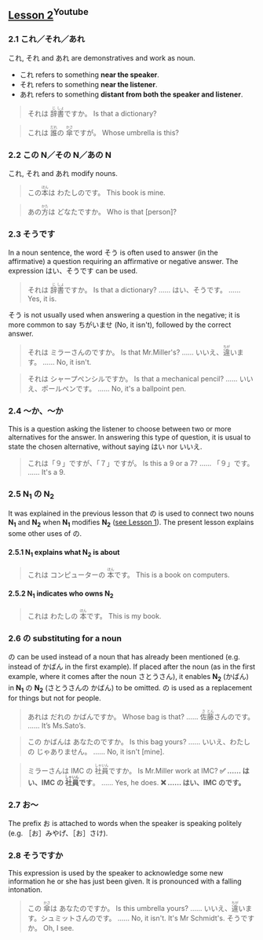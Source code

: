 ## [Lesson 2](https://www.youtube.com/watch?v=9EfbkBkF2ag)<sup>Youtube</sup>

### 2.1 これ／それ／あれ

これ, それ and あれ are demonstratives and work as noun.

- これ refers to something **near the speaker**.
- それ refers to something **near the listener**.
- あれ refers to something **distant from both the speaker and listener**.

> それは <ruby>辞<rp>（</rp><rt>じ</rt><rp>）</rp>書<rp>（</rp><rt>しょ</rt><rp>）</rp></ruby>ですか。
> Is that a dictionary?

> これは <ruby>誰<rp>（</rp><rt>だれ</rt><rp>）</rp></ruby>の <ruby>傘<rp>（</rp><rt>かさ</rt><rp>）</rp></ruby>ですが。
> Whose umbrella is this?

### 2.2 この N／その N／あの N

これ, それ and あれ modify nouns.

> この<ruby>本<rp>（</rp><rt>ほん</rt><rp>）</rp></ruby>は わたしのです。
> This book is mine.

> あの<ruby>方<rp>（</rp><rt>かた</rt><rp>）</rp></ruby>は どなたですか。
> Who is that [person]?

### 2.3 そうです

In a noun sentence, the word そう is often used to answer (in the affirmative) a question requiring an affirmative or negative answer. The expression はい、そうです can be used.

> それは <ruby>辞<rp>（</rp><rt>じ</rt><rp>）</rp>書<rp>（</rp><rt>しょ</rt><rp>）</rp></ruby>ですか。
> Is that a dictionary?
> …… はい、そうです。
> …… Yes, it is.

そう is not usually used when answering a question in the negative; it is more common to say ちがいませ (No, it isn't), followed by the correct answer.

> それは ミラーさんのですか。
> Is that Mr.Miller's?
> …… いいえ、<ruby>違<rp>（</rp><rt>ちが</rt><rp>）</rp></ruby>います。
> …… No, it isn't.

> それは シャープぺンシルですか。
> Is that a mechanical pencil?
> …… いいえ、ポールペンです。
> …… No, it's a ballpoint pen.

### 2.4 ～か、～か

This is a question asking the listener to choose between two or more alternatives for the answer. In answering this type of question, it is usual to state the chosen alternative, without saying はい nor いいえ.

> これは「９」ですが、「７」ですが。
> Is this a 9 or a 7?
> …… 「９」です。
> …… It's a 9.

### 2.5 N<sub>1</sub> の N<sub>2</sub>

It was explained in the previous lesson that の is used to connect two nouns **N<sub>1</sub>** and **N<sub>2</sub>** when **N<sub>1</sub>** modifies **N<sub>2</sub>** ([see Lesson 1](https://github.com/flying-yogurt/JP-Memos/blob/master/grammar_notes/Lesson_01_Grammar.md)). The present lesson explains some other uses of の.

#### 2.5.1 N<sub>1</sub> explains what N<sub>2</sub> is about

> これは コンピューターの <ruby>本<rp>（</rp><rt>ほん</rt><rp>）</rp></ruby>です。
> This is a book on computers.

#### 2.5.2 N<sub>1</sub> indicates who owns N<sub>2</sub>

> これは わたしの <ruby>本<rp>（</rp><rt>ほん</rt><rp>）</rp></ruby>です。
> This is my book.

### 2.6 の substituting for a noun

の can be used instead of a noun that has already been mentioned (e.g. instead of かばん in the first example). If placed after the noun (as in the first example, where it comes after the noun さとうさん), it enables **N<sub>2</sub>** (かばん) in **N<sub>1</sub>** の **N<sub>2</sub>** (さとうさんの かばん) to be omitted. の is used as a replacement for things but not for people.

> あれは だれの かばんですか。
> Whose bag is that?
> …… <ruby>佐<rp>（</rp><rt>さ</rt><rp>）</rp>藤<rp>（</rp><rt>とん</rt><rp>）</rp></ruby>さんのです。
> …… It’s Ms.Sato’s.

> この かばんは あなたのですか。
> Is this bag yours?
> …… いいえ、わたしの じゃありません。
> …… No, it isn't [mine].

> ミラーさんは IMC の <ruby>社<rp>（</rp><rt>しゃ</rt><rp>）</rp>員<rp>（</rp><rt>いん</rt><rp>）</rp></ruby>ですか。
> Is Mr.Miller work at IMC?
> **✅ …… はい、IMC の <ruby>社<rp>（</rp><rt>しゃ</rt><rp>）</rp>員<rp>（</rp><rt>いん</rt><rp>）</rp></ruby>です**。
> …… Yes, he does.
> **❌ …… はい、IMC のです。**

### 2.7 お～

The prefix お is attached to words when the speaker is speaking politely (e.g. ［お］みやげ、［お］さけ).

### 2.8 そうですか

This expression is used by the speaker to acknowledge some new information he or she has just been given. It is pronounced with a falling intonation.

> この <ruby>傘<rp>（</rp><rt>かさ</rt><rp>）</rp></ruby>は あなたのですか。
> Is this umbrella yours?
> …… いいえ、<ruby>違<rp>（</rp><rt>ちが</rt><rp>）</rp></ruby>います。シュミットさんのです。
> …… No, it isn't. It's Mr Schmidt's.
> そうですか。
> Oh, I see.
